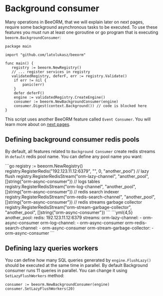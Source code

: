 # Background consumer

Many operations in BeeORM, that we will explain later on next pages, require
some background asynchronous tasks to be executed. To use these features you must
run at least one goroutine or go program that is executing `beeorm.BackgroundConsumer`:

```go{13-14}
package main

import "github.com/latolukasz/beeorm"

func main() {
   registry := beeorm.NewRegistry()
   // ... register services in registry
   validatedRegistry, deferF, err := registry.Validate()
    if err != nil {
        panic(err)
    }
    defer deferF()
    engine := validatedRegistry.CreateEngine()
    consumer := beeorm.NewBackgroundConsumer(engine)
    consumer.Digest(context.Background()) // code is blocked here
}

```

This script uses another BeeORM feature called `Event Consumer`. 
You will learn more about on [next pages](/guide/event_broker.html#consuming-events).

## Defining background consumer redis pools
By default, all features related to `Background Consumer` create redis streams in
``default`` redis pool name. You can define any pool name you want:


<code-group>
<code-block title="code">
```go
registry := beeorm.NewRegistry()
registry.RegisterRedis("192.123.11.12:6379", "", 0, "another_pool")
// lazy flush
registry.RegisterRedisStream("orm-lazy-channel", "another_pool", []string{"orm-async-consumer"})
// logs tables
registry.RegisterRedisStream("orm-log-channel", "another_pool", []string{"orm-async-consumer"})
// redis search indexer
registry.RegisterRedisStream("orm-redis-search-channel", "another_pool", []string{"orm-async-consumer"})
// redis streams garbage collector
registry.RegisterRedisStream("orm-stream-garbage-collector", "another_pool", []string{"orm-async-consumer"})
```
</code-block>

<code-block title="yaml">
```yml{4,5}
another_pool:
    redis: 192.123.11.12:6379
    streams:
        orm-lazy-channel:
          - orm-async-consumer
        orm-log-channel:
          - orm-async-consumer
        orm-redis-search-channel:
          - orm-async-consumer
        orm-stream-garbage-collector:
          - orm-async-consumer
```
</code-block>
</code-group>

## Defining lazy queries workers
You can define how many SQL queries generated by `engine.FlushLazy()` should be executed at the same time in
parallel. By default Background consumer runs 11 queries in parallel. You can change it using 
`SetLazyFlushWorkers` method:

```go{2}
consumer := beeorm.NewBackgroundConsumer(engine)
consumer.SetLazyFlushWorkers(20)
```

